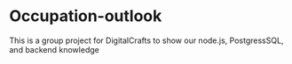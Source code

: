 # Occupation-outlook
This is a group project for DigitalCrafts to show our node.js, PostgressSQL, and backend knowledge
